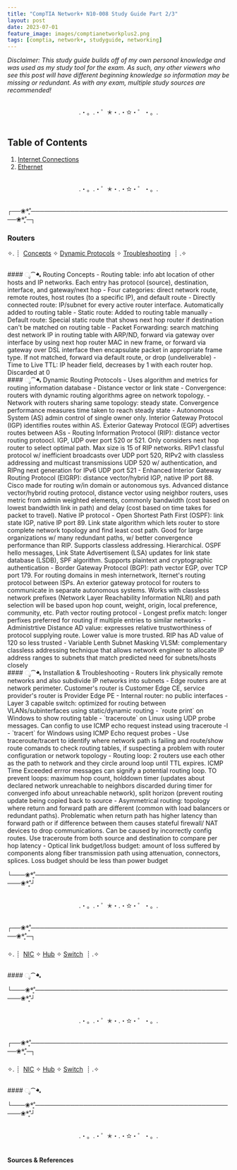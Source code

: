 ```yaml
---
title: "CompTIA Network+ N10-008 Study Guide Part 2/3"
layout: post
date: 2023-07-01
feature_image: images/comptianetworkplus2.png
tags: [comptia, network+, studyguide, networking]
---
```


*Disclaimer: This study guide builds off of my own personal knowledge and was used as my study tool for the exam. As such, any other viewers who see this post will have different beginning knowledge so information may be missing or redundant. As with any exam, multiple study sources are recommended!*

<!--more-->

<br>
<div align="center">.・。.・゜✭・.・✫・゜・。. </div>
<br>

## Table of Contents

1. [Internet Connections](#osi-model-network-functions)
2. [Ethernet](#ethernet)


<br>
<div align="center">.・。.・゜✭・.・✫・゜・。. </div>
<br>


┌──❀*̥˚───────────────────────────────────────────────❀*̥˚─┐
### Routers
✧. ┊ ⁭ [Concepts](#ೃ⁀-routing-concepts) ✧ [Dynamic Protocols](#ೃ⁀-dynamic-routing-protocols) ✧ [Troubleshooting](#ೃ⁀-installation-troubleshooting) ⁭ ⁭┊ .✧

<br>
####  ೃ⁀➷ Routing Concepts
- Routing table: info abt location of other hosts and IP networks. Each entry has protocol (source), destination, interface, and gateway/next hop
- Four categories: direct network route, remote routes, host routes (to a specific IP), and default route
- Directly connected route: IP/subnet for every active router interface. Automatically added to routing table
- Static route: Added to routing table manually
- Default route: Special static route that shows next hop router if destination can't be matched on routing table 
- Packet Forwarding: search matching dest network IP in routing table with ARP/ND, forward via gateway over interface by using next hop router MAC in new frame, or forward via gateway over DSL interface then encapsulate packet in appropriate frame type. If not matched, forward via default route, or drop (undeliverable)
- Time to Live TTL: IP header field, decreases by 1 with each router hop. Discarded at 0

<br>
####  ೃ⁀➷ Dynamic Routing Protocols
- Uses algorithm and metrics for routing information database
- Distance vector or link state 
- Convergence: routers with dynamic routing algorithms agree on network topology. 
- Network with routers sharing same topology: steady state. Convergence performance measures time taken to reach steady state
- Autonomous System (AS) admin control of single owner only. Interior Gateway Protocol (IGP) identifies routes within AS. Exterior Gateway Protocol (EGP) advertises routes between ASs
- Routing Information Protocol (RIP): distance vector routing protoocl. IGP, UDP over port 520 or 521. Only considers next hop router to select optimal path. Max size is 15 of RIP networks. RIPv1 classful protocol w/ inefficient broadcasts over UDP port 520, RIPv2 with classless addressing and multicast transmissions UDP 520 w/ authentication, and RIPng next generation for IPv6 UDP port 521
- Enhanced Interior Gateway Routing Protocol (EIGRP): distance vector/hybrid IGP, native IP port 88. Cisco made for routing w/in domain or autonomous sys. Advanced distance vector/hybrid routing protocol, distance vector using neighbor routers, uses metric from admin weighted elements, commonly bandwidth (cost based on lowest bandwidth link in path) and delay (cost based on time takes for packet to travel). Native IP protocol
- Open Shortest Path First (OSPF): link state IGP, native IP port 89. Link state algorithm which lets router to store complete network topology and find least cost path. Good for large organizations w/ many redundant paths, w/ better convergence performance than RIP. Supports classless addressing. Hierarchical. OSPF hello messages, Link State Advertisement (LSA) updates for link state database (LSDB), SPF algorithm. Supports plaintext and cryptographic authentication
- Border Gateway Protocol (BGP): path vector EGP, over TCP port 179. For routing domains in mesh internetwork, Iternet's routing protocol between ISPs. An exterior gateway protocol for routers to communicate in separate autonomous systems. Works with classless network prefixes (Network Layer Reachability Information NLRI) and path selection will be based upon hop count, weight, origin, local preference, community, etc. Path vector routing protocol 
- Longest prefix match: longer perfixes preferred for routing if multiple entries to similar networks 
- Administrtive Distance AD value: expresses relative trustworthiness of protocol supplying route. Lower value is more trusted. RIP has AD value of 120 so less trusted 
- Variable Lenth Subnet Masking VLSM: complementary classless addressing technique that allows network engineer to allocate IP address ranges to subnets that match predicted need for subnets/hosts closely

<br>
####  ೃ⁀➷ Installation & Troubleshooting
- Routers link physically remote networks and also subdivide IP networks into subnets 
- Edge routers are at network perimeter. Customer's router is Customer Edge CE, service provider's router is Provider Edge PE
- Internal router: no public interfaces
- Layer 3 capable switch: optimized for routing between VLANs/subinterfaces using static/dynamic routing 
- `route print` on Windows to show routing table
- `traceroute` on Linux using UDP probe messages. Can config to use ICMP echo request instead using traceroute -l
- `tracert` for Windows using ICMP Echo request probes
- Use traceroute/tracert to identify where network path is failing and route/show route comands to check routing tables, if suspecting a problem with router configuration or network topology
- Routing loop: 2 routers use each other as the path to network and they circle around loop until TTL expires. ICMP Time Exceeded errror messages can signify a potential routing loop. TO prevent loops: maximum hop count, holddown timer (updates about declared network unreachable to neighbors discarded during timer for converged info about unreachable network), split horizon (prevent routing update being copied back to source
- Asymmetrical routing: topology where return and forward path are different (common with load balancers or redundant paths). Problematic when return path has higher latency than forward path or if difference between them causes stateful firewall/ NAT devices to drop communications. Can be caused by incorrectly config routes. Use traceroute from both source and destination to compare per hop latency
- Optical link budget/loss budget: amount of loss suffered by components along fiber transmission path using attenuation, connectors, splices. Loss budget should be less than power budget 


└───❀*̥˚───────────────────────────────────────────────❀*̥˚┘


<br>
<div align="center">.・。.・゜✭・.・✫・゜・。. </div>
<br>



┌──❀*̥˚───────────────────────────────────────────────❀*̥˚─┐
###
✧. ┊ ⁭ [NIC](#ೃ⁀-network) ✧ [Hub](#ೃ⁀-hub) ✧ [Switch](#ೃ⁀-switch) ⁭ ⁭┊ .✧

<br>
####  ೃ⁀➷



└───❀*̥˚───────────────────────────────────────────────❀*̥˚┘


<br>
<div align="center">.・。.・゜✭・.・✫・゜・。. </div>
<br>



┌──❀*̥˚───────────────────────────────────────────────❀*̥˚─┐
###
✧. ┊ ⁭ [NIC](#ೃ⁀-network) ✧ [Hub](#ೃ⁀-hub) ✧ [Switch](#ೃ⁀-switch) ⁭ ⁭┊ .✧

<br>
####  ೃ⁀➷



└───❀*̥˚───────────────────────────────────────────────❀*̥˚┘


<br>
<div align="center">.・。.・゜✭・.・✫・゜・。. </div>
<br>


#### Sources & References
